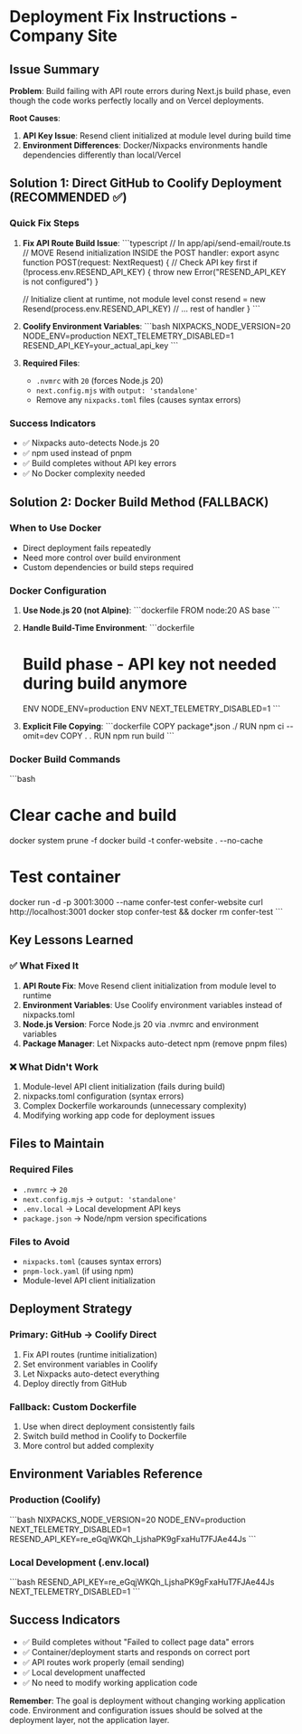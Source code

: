 # Deployment Fix Instructions - Company Site

## Issue Summary
**Problem**: Build failing with API route errors during Next.js build phase, even though the code works perfectly locally and on Vercel deployments.

**Root Causes**:
1. **API Key Issue**: Resend client initialized at module level during build time
2. **Environment Differences**: Docker/Nixpacks environments handle dependencies differently than local/Vercel

## Solution 1: Direct GitHub to Coolify Deployment (RECOMMENDED ✅)

### Quick Fix Steps
1. **Fix API Route Build Issue**:
   \`\`\`typescript
   // In app/api/send-email/route.ts
   // MOVE Resend initialization INSIDE the POST handler:
   export async function POST(request: NextRequest) {
     // Check API key first
     if (!process.env.RESEND_API_KEY) {
       throw new Error("RESEND_API_KEY is not configured")
     }
     
     // Initialize client at runtime, not module level
     const resend = new Resend(process.env.RESEND_API_KEY)
     // ... rest of handler
   }
   \`\`\`

2. **Coolify Environment Variables**:
   \`\`\`bash
   NIXPACKS_NODE_VERSION=20
   NODE_ENV=production
   NEXT_TELEMETRY_DISABLED=1
   RESEND_API_KEY=your_actual_api_key
   \`\`\`

3. **Required Files**:
   - `.nvmrc` with `20` (forces Node.js 20)
   - `next.config.mjs` with `output: 'standalone'`
   - Remove any `nixpacks.toml` files (causes syntax errors)

### Success Indicators
- ✅ Nixpacks auto-detects Node.js 20
- ✅ npm used instead of pnpm
- ✅ Build completes without API key errors
- ✅ No Docker complexity needed

## Solution 2: Docker Build Method (FALLBACK)

### When to Use Docker
- Direct deployment fails repeatedly
- Need more control over build environment
- Custom dependencies or build steps required

### Docker Configuration
1. **Use Node.js 20 (not Alpine)**:
   \`\`\`dockerfile
   FROM node:20 AS base
   \`\`\`

2. **Handle Build-Time Environment**:
   \`\`\`dockerfile
   # Build phase - API key not needed during build anymore
   ENV NODE_ENV=production
   ENV NEXT_TELEMETRY_DISABLED=1
   \`\`\`

3. **Explicit File Copying**:
   \`\`\`dockerfile
   COPY package*.json ./
   RUN npm ci --omit=dev
   COPY . .
   RUN npm run build
   \`\`\`

### Docker Build Commands
\`\`\`bash
# Clear cache and build
docker system prune -f
docker build -t confer-website . --no-cache

# Test container
docker run -d -p 3001:3000 --name confer-test confer-website
curl http://localhost:3001
docker stop confer-test && docker rm confer-test
\`\`\`

## Key Lessons Learned

### ✅ **What Fixed It**
1. **API Route Fix**: Move Resend client initialization from module level to runtime
2. **Environment Variables**: Use Coolify environment variables instead of nixpacks.toml
3. **Node.js Version**: Force Node.js 20 via .nvmrc and environment variables
4. **Package Manager**: Let Nixpacks auto-detect npm (remove pnpm files)

### ❌ **What Didn't Work**
1. Module-level API client initialization (fails during build)
2. nixpacks.toml configuration (syntax errors)
3. Complex Dockerfile workarounds (unnecessary complexity)
4. Modifying working app code for deployment issues

## Files to Maintain

### Required Files
- `.nvmrc` → `20`
- `next.config.mjs` → `output: 'standalone'`
- `.env.local` → Local development API keys
- `package.json` → Node/npm version specifications

### Files to Avoid
- `nixpacks.toml` (causes syntax errors)
- `pnpm-lock.yaml` (if using npm)
- Module-level API client initialization

## Deployment Strategy

### Primary: GitHub → Coolify Direct
1. Fix API routes (runtime initialization)
2. Set environment variables in Coolify
3. Let Nixpacks auto-detect everything
4. Deploy directly from GitHub

### Fallback: Custom Dockerfile
1. Use when direct deployment consistently fails
2. Switch build method in Coolify to Dockerfile
3. More control but added complexity

## Environment Variables Reference

### Production (Coolify)
\`\`\`bash
NIXPACKS_NODE_VERSION=20
NODE_ENV=production
NEXT_TELEMETRY_DISABLED=1
RESEND_API_KEY=re_eGqjWKQh_LjshaPK9gFxaHuT7FJAe44Js
\`\`\`

### Local Development (.env.local)
\`\`\`bash
RESEND_API_KEY=re_eGqjWKQh_LjshaPK9gFxaHuT7FJAe44Js
NEXT_TELEMETRY_DISABLED=1
\`\`\`

## Success Indicators
- ✅ Build completes without "Failed to collect page data" errors
- ✅ Container/deployment starts and responds on correct port
- ✅ API routes work properly (email sending)
- ✅ Local development unaffected
- ✅ No need to modify working application code

**Remember**: The goal is deployment without changing working application code. Environment and configuration issues should be solved at the deployment layer, not the application layer.
